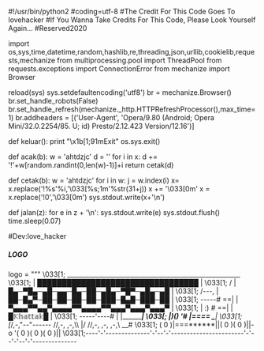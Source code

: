#!/usr/bin/python2
#coding=utf-8
#The Credit For This Code Goes To lovehacker
#If You Wanna Take Credits For This Code, Please Look Yourself Again...
#Reserved2020


import os,sys,time,datetime,random,hashlib,re,threading,json,urllib,cookielib,requests,mechanize
from multiprocessing.pool import ThreadPool
from requests.exceptions import ConnectionError
from mechanize import Browser


reload(sys)
sys.setdefaultencoding('utf8')
br = mechanize.Browser()
br.set_handle_robots(False)
br.set_handle_refresh(mechanize._http.HTTPRefreshProcessor(),max_time=1)
br.addheaders = [('User-Agent', 'Opera/9.80 (Android; Opera Mini/32.0.2254/85. U; id) Presto/2.12.423 Version/12.16')]


def keluar():
	print "\x1b[1;91mExit"
	os.sys.exit()


def acak(b):
    w = 'ahtdzjc'
    d = ''
    for i in x:
        d += '!'+w[random.randint(0,len(w)-1)]+i
    return cetak(d)


def cetak(b):
    w = 'ahtdzjc'
    for i in w:
        j = w.index(i)
        x= x.replace('!%s'%i,'\033[%s;1m'%str(31+j))
    x += '\033[0m'
    x = x.replace('!0','\033[0m')
    sys.stdout.write(x+'\n')


def jalan(z):
	for e in z + '\n':
		sys.stdout.write(e)
		sys.stdout.flush()
		time.sleep(0.07)

#Dev:love_hacker
##### LOGO #####
logo = """
\033[1;                  _______________________________________________________
\033[1;                  |   █████████████████████████████████             |
\033[1;             /    |   █▄─▀█▄─▄█─▄▄─█▄─██─▄█▄─▀█▀─▄█▄─▄█             |
\033[1;            /---, |   ██─█▄▀─██─██─██─██─███─█▄█─███─██             |
\033[1;       -----# ==| |   ▀▄▄▄▀▀▄▄▀▄▄▄▄▀▀▄▄▄▄▀▀▄▄▄▀▄▄▄▀▄▄▄▀             |
\033[1;       | :) # ==| |  █𝕂𝕙𝕒𝕥𝕥𝕒𝕜█                                            |
\033[1;  -----'----#   | |______________________________________________________|
\033[;  |)___()  '#   |______====____   \___________________________________|
\033[1; [_/,-,\"--"------ //,-,  ,-,\\\   |/             //,-,  ,-,  ,-,\\ __#
\033[1;   ( 0 )|===******||( 0 )( 0 )||-  o              '( 0 )( 0 )( 0 )||
\033[1;----'-'--------------'-'--'-'-----------------------'-'--'-'--'-'--------------
	
